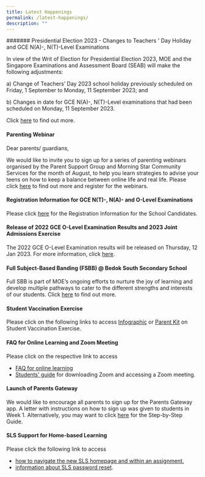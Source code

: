 ```yaml
---
title: Latest Happenings
permalink: /latest-happenings/
description: ""
---
```

####### Presidential Election 2023 - Changes to Teachers ' Day Holiday and GCE N(A)-, N(T)-Level Examinations

In view of the Writ of Election for Presidential Election 2023, MOE and the Singapore Examinations and Assessment Board (SEAB) will make the following adjustments:

a) Change of Teachers’ Day 2023 school holiday previously scheduled on Friday, 1 September to Monday, 11 September 2023; and  
  
b) Changes in date for GCE N(A)-, N(T)-Level examinations that had been scheduled on Monday, 11 September 2023.

Click [here](https://www.seab.gov.sg/home/news/press-releases/presidential-election-2023---changes-to-teachers'-day-holiday-and-gce-n(a)--n(t)-level-examinations) to find out more.
#### Parenting Webinar

Dear parents/ guardians,  

We would like to invite you to sign up for a series of parenting webinars organised by the Parent Support Group and Morning Star Community Services for the month of August, to help you learn strategies to advise your teens on how to keep a balance between online life and real life. Please click [here](https://www.morningstar.org.sg/triple-p/triple-p-level-2-secondary-run-7/) to find out more and register for the webinars.

#### Registration Information for GCE N(T)-, N(A)- and O-Level Examinations

Please click [here](https://go.gov.sg/2023seabregistrationinformation) for the Registration Information for the School Candidates.

#### Release of 2022 GCE O-Level Examination Results and 2023 Joint Admissions Exercise

The 2022 GCE O-Level Examination results will be released on Thursday, 12 Jan 2023. For more information, click&nbsp;[here](/information-and-links/For-Students/2022-O-Level-Results-Release/).




#### Full Subject-Based Banding (FSBB) @ Bedok South Secondary School

Full SBB is part of MOE’s ongoing efforts to nurture the joy of learning and develop multiple pathways to cater to the different strengths and interests of our students.&nbsp;Click&nbsp;[here](/curriculum/Full-Subject-Based-Banding-FSBB/) to find out more.


#### Student Vaccination Exercise

Please click on the following links to access&nbsp;[Infographic](/files/Infographic%20onStudent%20Vaccination%20Exercise.pdf)&nbsp;or&nbsp;[Parent Kit](/files/Parent%20Kit%20on%20StudentVaccinationExercise.pdf)&nbsp;on Student Vaccination Exercise.

#### FAQ for Online Learning and Zoom Meeting

Please click on the respective link to access

*   [FAQ for online learning](/files/FAQforonlinelearning.pdf)
*   [Students' guide](/files/Students'%20Guide%20to%20Video%20Conferencing%20with%20Teachers%20Using%20Zoom%20for%20HBL.pdf)&nbsp;for downloading Zoom and accessing a Zoom meeting.

#### Launch of Parents Gateway

We would like to encourage all parents to sign up for the Parents Gateway app. A letter with instructions on how to sign up was given to students in Week 1. Alternatively, you may want to click&nbsp;[here](/files/Letter%20-%20Parents%20Gateway(BSSS).pdf)&nbsp;for the Step-by-Step Guide.



#### SLS Support for Home-based Learning

Please click the following link to access

* [how to navigate the new SLS homepage and within an assignment.](/files/Student%20E-Poster%20for%20Navigation%20on%20SLS.pdf)
* [information about SLS password reset](/information-and-links/for-students/student-learning-space-sls).
